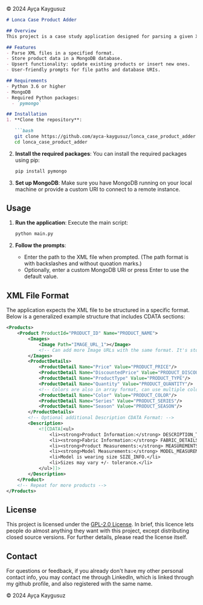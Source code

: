© 2024 Ayça Kaygusuz

```markdown
# Lonca Case Product Adder

## Overview
This project is a case study application designed for parsing a given XML file and transforming it into product data stored in MongoDB. The application allows users to specify the XML file path and the database URI, defaulting to `mongodb://localhost:27017/` if not provided.

## Features
- Parse XML files in a specified format.
- Store product data in a MongoDB database.
- Upsert functionality: update existing products or insert new ones.
- User-friendly prompts for file paths and database URIs.

## Requirements
- Python 3.6 or higher
- MongoDB
- Required Python packages:
  - `pymongo`

## Installation
1. **Clone the repository**:

   ```bash
   git clone https://github.com/ayca-kaygusuz/lonca_case_product_adder.git
   cd lonca_case_product_adder
   ```

2. **Install the required packages**:
   You can install the required packages using pip:

   ```bash
   pip install pymongo
   ```

3. **Set up MongoDB**:
   Make sure you have MongoDB running on your local machine or provide a custom URI to connect to a remote instance.

## Usage
1. **Run the application**:
   Execute the main script:

   ```bash
   python main.py
   ```

2. **Follow the prompts**:
   - Enter the path to the XML file when prompted. (The path format is with backslashes and without quoation marks.)
   - Optionally, enter a custom MongoDB URI or press Enter to use the default value.

## XML File Format
The application expects the XML file to be structured in a specific format. Below is a generalized example structure that includes CDATA sections:

```xml
<Products>
    <Product ProductId="PRODUCT_ID" Name="PRODUCT_NAME">
        <Images>
            <Image Path="IMAGE_URL_1"></Image>
            <!-- Can add more Image URLs with the same format. It's stored as an array either way. -->
        </Images>
        <ProductDetails>
            <ProductDetail Name="Price" Value="PRODUCT_PRICE"/>
            <ProductDetail Name="DiscountedPrice" Value="PRODUCT_DISCOUNTED_PRICE"/>
            <ProductDetail Name="ProductType" Value="PRODUCT_TYPE"/>
            <ProductDetail Name="Quantity" Value="PRODUCT_QUANTITY"/>
            <!-- Colors are also in array format, can use multiple color entries -->
            <ProductDetail Name="Color" Value="PRODUCT_COLOR"/>
            <ProductDetail Name="Series" Value="PRODUCT_SERIES"/>
            <ProductDetail Name="Season" Value="PRODUCT_SEASON"/>
        </ProductDetails>
        <!-- Optional additional Description CDATA Format: -->
        <Description>
            <![CDATA[<ul>
                <li><strong>Product Information:</strong> DESCRIPTION_TEXT</li>
                <li><strong>Fabric Information:</strong> FABRIC_DETAILS</li>
                <li><strong>Product Measurements:</strong> MEASUREMENTS_TEXT</li>
                <li><strong>Model Measurements:</strong> MODEL_MEASUREMENTS_TEXT</li>
                <li>Model is wearing size SIZE_INFO.</li>
                <li>Sizes may vary +/- tolerance.</li>
            </ul>]]>
        </Description>
    </Product>
    <!-- Repeat for more products -->
</Products>
```
## License
This project is licensed under the [GPL-2.0 License](LICENSE). In brief, this licence lets people do almost anything they want with this project, except distributing closed source versions. For further details, please read the license itself. 

## Contact
For questions or feedback, if you already don't have my other personal contact info, you may contact me through LinkedIn, which is linked through my github profile, and also registered with the same name.

© 2024 Ayça Kaygusuz